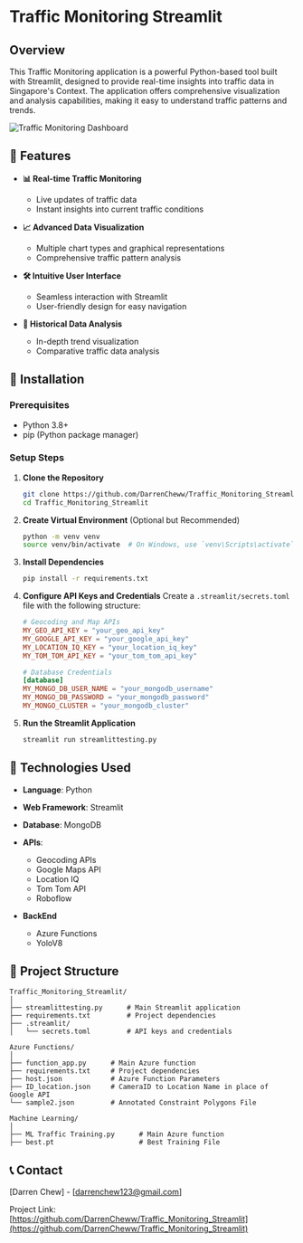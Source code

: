 # Traffic Monitoring Streamlit

## Overview

This Traffic Monitoring application is a powerful Python-based tool built with Streamlit, designed to provide real-time insights into traffic data in Singapore's Context. The application offers comprehensive visualization and analysis capabilities, making it easy to understand traffic patterns and trends.

![Traffic Monitoring Dashboard](path_to_screenshot.png)

## 🌟 Features
- **📊 Real-time Traffic Monitoring**
  - Live updates of traffic data
  - Instant insights into current traffic conditions

- **📈 Advanced Data Visualization**
  - Multiple chart types and graphical representations
  - Comprehensive traffic pattern analysis

- **🛠️ Intuitive User Interface**
  - Seamless interaction with Streamlit
  - User-friendly design for easy navigation

- **📅 Historical Data Analysis**
  - In-depth trend visualization
  - Comparative traffic data analysis

## 🚀 Installation

### Prerequisites
- Python 3.8+
- pip (Python package manager)

### Setup Steps

1. **Clone the Repository**
   ```bash
   git clone https://github.com/DarrenCheww/Traffic_Monitoring_Streamlit.git
   cd Traffic_Monitoring_Streamlit
   ```

2. **Create Virtual Environment** (Optional but Recommended)
   ```bash
   python -m venv venv
   source venv/bin/activate  # On Windows, use `venv\Scripts\activate`
   ```

3. **Install Dependencies**
   ```bash
   pip install -r requirements.txt
   ```

4. **Configure API Keys and Credentials**
   Create a `.streamlit/secrets.toml` file with the following structure:
   ```toml
   # Geocoding and Map APIs
   MY_GEO_API_KEY = "your_geo_api_key"
   MY_GOOGLE_API_KEY = "your_google_api_key"
   MY_LOCATION_IQ_KEY = "your_location_iq_key"
   MY_TOM_TOM_API_KEY = "your_tom_tom_api_key"

   # Database Credentials
   [database]
   MY_MONGO_DB_USER_NAME = "your_mongodb_username"
   MY_MONGO_DB_PASSWORD = "your_mongodb_password"
   MY_MONGO_CLUSTER = "your_mongodb_cluster"
   ```

5. **Run the Streamlit Application**
   ```bash
   streamlit run streamlittesting.py
   ```

## 🔧 Technologies Used

- **Language**: Python
- **Web Framework**: Streamlit
- **Database**: MongoDB
- **APIs**: 
  - Geocoding APIs
  - Google Maps API
  - Location IQ
  - Tom Tom API
  - Roboflow

- **BackEnd**
  - Azure Functions
  - YoloV8
    

## 📂 Project Structure

```
Traffic_Monitoring_Streamlit/
│
├── streamlittesting.py      # Main Streamlit application
├── requirements.txt         # Project dependencies
├── .streamlit/
│   └── secrets.toml         # API keys and credentials
```

```
Azure Functions/
│
├── function_app.py      # Main Azure function
├── requirements.txt     # Project dependencies
├── host.json            # Azure Function Parameters
├── ID_location.json     # CameraID to Location Name in place of Google API
└── sample2.json         # Annotated Constraint Polygons File
```

```
Machine Learning/
│
├── ML Traffic Training.py      # Main Azure function
├── best.pt                     # Best Training File
```


## 📞 Contact

[Darren Chew] - [darrenchew123@gmail.com]

Project Link: [https://github.com/DarrenCheww/Traffic_Monitoring_Streamlit](https://github.com/DarrenCheww/Traffic_Monitoring_Streamlit)
